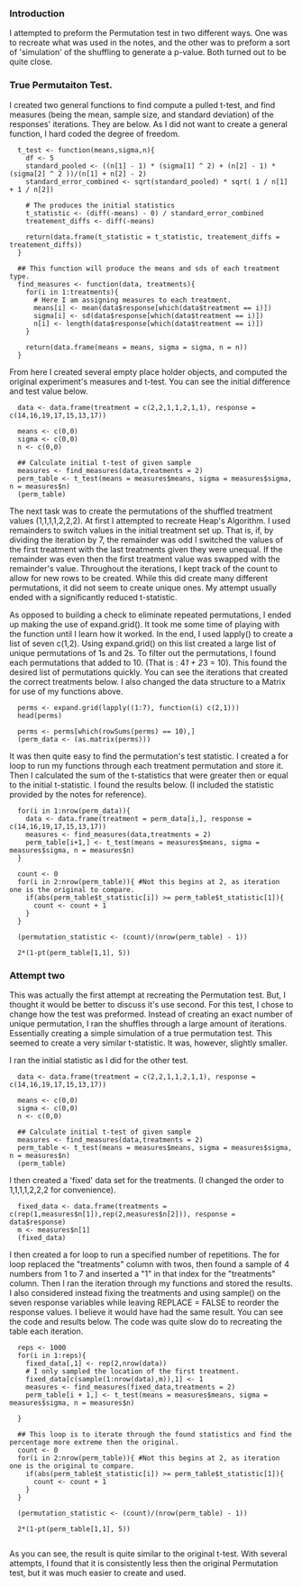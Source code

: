 
### Introduction
I attempted to preform the Permutation test in two different ways. One was to recreate what was used in the notes, and the other was to preform a sort of 'simulation' of the shuffling to generate a p-value. Both turned out to be quite close. 

### True Permutaiton Test. 
I created two general functions to find compute a pulled t-test, and find measures (being the mean, sample size, and standard deviation) of the responses' iterations. They are below. As I did not want to create a general function, I hard coded the degree of freedom. 

```{r, eval = TRUE, echo = TRUE}
  t_test <- function(means,sigma,n){
    df <- 5
    standard_pooled <- ((n[1] - 1) * (sigma[1] ^ 2) + (n[2] - 1) * (sigma[2] ^ 2 ))/(n[1] + n[2] - 2)
    standard_error_combined <- sqrt(standard_pooled) * sqrt( 1 / n[1] + 1 / n[2])

    # The produces the initial statistics
    t_statistic <- (diff(-means) - 0) / standard_error_combined
    treatement_diffs <- diff(-means)

    return(data.frame(t_statistic = t_statistic, treatement_diffs = treatement_diffs))
  }

  ## This function will produce the means and sds of each treatment type.
  find_measures <- function(data, treatments){
    for(i in 1:treatments){
      # Here I am assigning measures to each treatment.
      means[i] <- mean(data$response[which(data$treatment == i)])
      sigma[i] <- sd(data$response[which(data$treatment == i)])
      n[i] <- length(data$response[which(data$treatment == i)])
    }

    return(data.frame(means = means, sigma = sigma, n = n))
  }
```

From here I created several empty place holder objects, and computed the original experiment's measures and t-test. You can see the initial difference and test value below. 

```{r, eval = TRUE, echo = TRUE}
  data <- data.frame(treatment = c(2,2,1,1,2,1,1), response = c(14,16,19,17,15,13,17))

  means <- c(0,0)
  sigma <- c(0,0)
  n <- c(0,0)

  ## Calculate initial t-test of given sample
  measures <- find_measures(data,treatments = 2)
  perm_table <- t_test(means = measures$means, sigma = measures$sigma, n = measures$n)
  (perm_table)
```

The next task was to create the permutations of the shuffled treatment values (1,1,1,1,2,2,2). At first I attempted to recreate Heap's Algorithm. I used remainders to switch values in the initial treatment set up. That is, if, by dividing the iteration by 7, the remainder was odd I switched the values of the first treatment with the last treatments given they were unequal. If the remainder was even then the first treatment value was swapped with the remainder's value. Throughout the iterations, I kept track of the count to allow for new rows to be created. While this did create many different permutations, it did not seem to create unique ones. My attempt usually ended with a significantly reduced t-statistic. 

As opposed to building a check to eliminate repeated permutations, I ended up making the use of expand.grid(). It took me some time of playing with the function until I learn how it worked. In the end, I used lapply() to create a list of seven c(1,2). Using expand.grid() on this list created a large list of unique permutations of 1s and 2s. To filter out the permutations, I found each permutations that added to 10. (That is : 4*1 + 2*3 = 10). This found the desired list of permutations quickly. You can see the iterations that created the correct treatments below. I also changed the data structure to a Matrix for use of my functions above. 


```{r, eval = TRUE, echo = TRUE}
  perms <- expand.grid(lapply((1:7), function(i) c(2,1)))
  head(perms)
```
```{r, eval = TRUE, echo = TRUE}
  perms <- perms[which(rowSums(perms) == 10),]
  (perm_data <- (as.matrix(perms)))
```
It was then quite easy to find the permutation's test statistic. I created a for loop to run my functions through each treatment permutation and store it. Then I calculated the sum of the t-statistics that were greater then or equal to the initial t-statistic. I found the results below. (I included the statistic provided by the notes for reference).

```{r, eval=TRUE, echo=TRUE}
  for(i in 1:nrow(perm_data)){
    data <- data.frame(treatment = perm_data[i,], response = c(14,16,19,17,15,13,17))
    measures <- find_measures(data,treatments = 2)
    perm_table[i+1,] <- t_test(means = measures$means, sigma = measures$sigma, n = measures$n)
  }

  count <- 0
  for(i in 2:nrow(perm_table)){ #Not this begins at 2, as iteration one is the original to compare.
    if(abs(perm_table$t_statistic[i]) >= perm_table$t_statistic[1]){
      count <- count + 1
    }
  }

  (permutation_statistic <- (count)/(nrow(perm_table) - 1))

  2*(1-pt(perm_table[1,1], 5))
```

### Attempt two
This was actually the first attempt at recreating the Permutation test. But, I thought it would be better to discuss it's use second. For this test, I chose to change how the test was preformed. Instead of creating an exact number of unique permutation, I ran the shuffles through a large amount of iterations. Essentially creating a simple simulation of a true permutation test. This seemed to create a very similar t-statistic. It was, however, slightly smaller. 

I ran the initial statistic as I did for the other test.
```{r, eval=TRUE,echo=TRUE}
  data <- data.frame(treatment = c(2,2,1,1,2,1,1), response = c(14,16,19,17,15,13,17))

  means <- c(0,0)
  sigma <- c(0,0)
  n <- c(0,0)

  ## Calculate initial t-test of given sample
  measures <- find_measures(data,treatments = 2)
  perm_table <- t_test(means = measures$means, sigma = measures$sigma, n = measures$n)
  (perm_table)
```

I then created a 'fixed' data set for the treatments. (I changed the order to 1,1,1,1,2,2,2 for convenience).
```{r, eval=TRUE,echo=TRUE}
  fixed_data <- data.frame(treatments = c(rep(1,measures$n[1]),rep(2,measures$n[2])), response = data$response)
  m <- measures$n[1]
  (fixed_data)
```

I then created a for loop to run a specified number of repetitions. The for loop replaced the "treatments" column with twos, then found a sample of 4 numbers from 1 to 7 and inserted a "1" in that index for the "treatments" column. Then I ran the iteration through my functions and stored the results. I also considered instead fixing the treatments and using sample() on the seven response variables while leaving REPLACE = FALSE to reorder the response values. I believe it would have had the same result. You can see the code and results below. The code was quite slow do to recreating the table each iteration. 

```{r, eval=TRUE, echo=TRUE}
  reps <- 1000
  for(i in 1:reps){
    fixed_data[,1] <- rep(2,nrow(data))
    # I only sampled the location of the first treatment.
    fixed_data[c(sample(1:nrow(data),m)),1] <- 1
    measures <- find_measures(fixed_data,treatments = 2)
    perm_table[i + 1,] <- t_test(means = measures$means, sigma = measures$sigma, n = measures$n)

  }

  ## This loop is to iterate through the found statistics and find the percentage more extreme then the original.
  count <- 0
  for(i in 2:nrow(perm_table)){ #Not this begins at 2, as iteration one is the original to compare.
    if(abs(perm_table$t_statistic[i]) >= perm_table$t_statistic[1]){
      count <- count + 1
    }
  }

  (permutation_statistic <- (count)/(nrow(perm_table) - 1))

  2*(1-pt(perm_table[1,1], 5))
  
```

As you can see, the result is quite similar to the original t-test. With several attempts, I found that it is consistently less then the original Permutation test, but it was much easier to create and used. 


